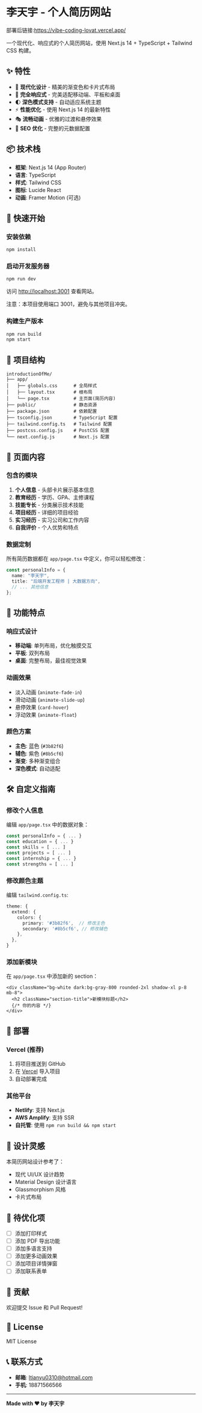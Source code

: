 # 李天宇 - 个人简历网站
部署后链接:https://vibe-coding-lovat.vercel.app/

一个现代化、响应式的个人简历网站，使用 Next.js 14 + TypeScript + Tailwind CSS 构建。


## ✨ 特性

- 🎨 **现代化设计** - 精美的渐变色和卡片式布局
- 📱 **完全响应式** - 完美适配移动端、平板和桌面
- 🌓 **深色模式支持** - 自动适应系统主题
- ⚡ **性能优化** - 使用 Next.js 14 的最新特性
- 🎭 **流畅动画** - 优雅的过渡和悬停效果
- 🎯 **SEO 优化** - 完整的元数据配置

## 📦 技术栈

- **框架**: Next.js 14 (App Router)
- **语言**: TypeScript
- **样式**: Tailwind CSS
- **图标**: Lucide React
- **动画**: Framer Motion (可选)

## 🚀 快速开始

### 安装依赖

```bash
npm install
```

### 启动开发服务器

```bash
npm run dev
```

访问 [http://localhost:3001](http://localhost:3001) 查看网站。

注意：本项目使用端口 3001，避免与其他项目冲突。

### 构建生产版本

```bash
npm run build
npm start
```

## 📂 项目结构

```
introductionOfMe/
├── app/
│   ├── globals.css      # 全局样式
│   ├── layout.tsx       # 根布局
│   └── page.tsx         # 主页面(简历内容)
├── public/              # 静态资源
├── package.json         # 依赖配置
├── tsconfig.json        # TypeScript 配置
├── tailwind.config.ts   # Tailwind 配置
├── postcss.config.js    # PostCSS 配置
└── next.config.js       # Next.js 配置
```

## 🎨 页面内容

### 包含的模块

1. **个人信息** - 头部卡片展示基本信息
2. **教育经历** - 学历、GPA、主修课程
3. **技能专长** - 分类展示技术技能
4. **项目经历** - 详细的项目经验
5. **实习经历** - 实习公司和工作内容
6. **自我评价** - 个人优势和特点

### 数据定制

所有简历数据都在 `app/page.tsx` 中定义，你可以轻松修改：

```typescript
const personalInfo = {
  name: "李天宇",
  title: "后端开发工程师 | 大数据方向",
  // ... 其他信息
};
```

## 🎯 功能特点

### 响应式设计

- **移动端**: 单列布局，优化触摸交互
- **平板**: 双列布局
- **桌面**: 完整布局，最佳视觉效果

### 动画效果

- 淡入动画 (`animate-fade-in`)
- 滑动动画 (`animate-slide-up`)
- 悬停效果 (`card-hover`)
- 浮动效果 (`animate-float`)

### 颜色方案

- **主色**: 蓝色 (`#3b82f6`)
- **辅色**: 紫色 (`#8b5cf6`)
- **渐变**: 多种渐变组合
- **深色模式**: 自动适配

## 🛠 自定义指南

### 修改个人信息

编辑 `app/page.tsx` 中的数据对象：

```typescript
const personalInfo = { ... }
const education = { ... }
const skills = [ ... ]
const projects = [ ... ]
const internship = { ... }
const strengths = [ ... ]
```

### 修改颜色主题

编辑 `tailwind.config.ts`:

```typescript
theme: {
  extend: {
    colors: {
      primary: '#3b82f6',  // 修改主色
      secondary: '#8b5cf6', // 修改辅色
    },
  },
}
```

### 添加新模块

在 `app/page.tsx` 中添加新的 section：

```tsx
<div className="bg-white dark:bg-gray-800 rounded-2xl shadow-xl p-8 mb-8">
  <h2 className="section-title">新模块标题</h2>
  {/* 你的内容 */}
</div>
```

## 📱 部署

### Vercel (推荐)

1. 将项目推送到 GitHub
2. 在 [Vercel](https://vercel.com/) 导入项目
3. 自动部署完成

### 其他平台

- **Netlify**: 支持 Next.js
- **AWS Amplify**: 支持 SSR
- **自托管**: 使用 `npm run build && npm start`

## 🎨 设计灵感

本简历网站设计参考了：
- 现代 UI/UX 设计趋势
- Material Design 设计语言
- Glassmorphism 风格
- 卡片式布局

## 📝 待优化项

- [ ] 添加打印样式
- [ ] 添加 PDF 导出功能
- [ ] 添加多语言支持
- [ ] 添加更多动画效果
- [ ] 添加项目详情弹窗
- [ ] 添加联系表单

## 🤝 贡献

欢迎提交 Issue 和 Pull Request!

## 📄 License

MIT License

## 📞 联系方式

- **邮箱**: ltianyu0310@hotmail.com
- **手机**: 18871566566

---

**Made with ❤️ by 李天宇**

